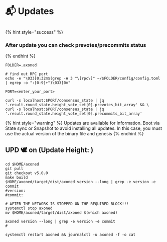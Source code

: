 # 📬 Updates

##

{% hint style="success" %}
### After update you can check prevotes/precommits status
{% endhint %}

```shell
FOLDER=.axoned

# find out RPC port
echo -e "\033[0;32m$(grep -A 3 "\[rpc\]" ~/$FOLDER/config/config.toml | egrep -o ":[0-9]+")\033[0m"

PORT=<enter_your_port>

curl -s localhost:$PORT/consensus_state | jq '.result.round_state.height_vote_set[0].prevotes_bit_array' && \
curl -s localhost:$PORT/consensus_state | jq '.result.round_state.height_vote_set[0].precommits_bit_array'
```



{% hint style="warning" %}
Updates are available for information. Boot via State sync or Snapshot to avoid installing all updates. In this case, you must use the actual version of the binary file and genesis
{% endhint %}



## UPD 🕊 on  (Update Height: )

```shell
cd $HOME/axoned
git pull
git checkout v5.0.0
make build
$HOME/axoned/target/dist/axoned version --long | grep -e version -e commit
#version: 
#commit: 

# AFTER THE NETWORK IS STOPPED ON THE REQUIRED BLOCK!!!
systemctl stop axoned
mv $HOME/axoned/target/dist/axoned $(which axoned)

axoned version --long | grep -e version -e commit
# 

systemctl restart axoned && journalctl -u axoned -f -o cat
```
